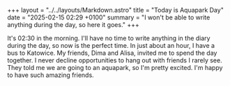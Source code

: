 +++
layout = "../../layouts/Markdown.astro"
title = "Today is Aquapark Day"
date = "2025-02-15 02:29 +0100"
summary = "I won't be able to write anything during the day, so here it goes."
+++

It's 02:30 in the morning. I'll have no time to write anything in the diary during the day, so now is the perfect time. In just about an hour, I have a bus to Katowice. My friends, Dima and Alisa, invited me to spend the day together. I never decline opportunities to hang out with friends I rarely see. They told me we are going to an aquapark, so I'm pretty excited. I'm happy to have such amazing friends.